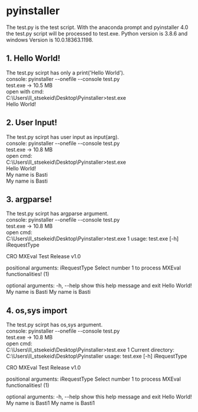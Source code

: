 # pyinstaller
The test.py is the test script.
With the anaconda prompt and pyinstaller 4.0 the test.py script will be processed to test.exe.
Python version is 3.8.6 and windows Version is 10.0.18363.1198.

## 1. Hello World!
The test.py scirpt has only a print('Hello World').  
console: pyinstaller --onefile --console test.py  
test.exe -> 10.5 MB  
open with cmd:   
C:\Users\ll_stsekeid\Desktop\Pyinstaller>test.exe   
Hello World!  

## 2. User Input!
The test.py scirpt has user input as input(arg).  
console: pyinstaller --onefile --console test.py  
test.exe -> 10.8 MB  
open cmd:  
C:\Users\ll_stsekeid\Desktop\Pyinstaller>test.exe  
Hello World!  
My name is Basti  
My name is Basti  

## 3. argparse!
The test.py scirpt has argparse argument.  
console: pyinstaller --onefile --console test.py  
test.exe -> 10.8 MB  
open cmd:  
C:\Users\ll_stsekeid\Desktop\Pyinstaller>test.exe 1
usage: test.exe [-h] iRequestType

CRO MXEval Test Release v1.0

positional arguments:
  iRequestType  Select number 1 to process MXEval
                functionalities! (1)

optional arguments:
  -h, --help    show this help message and exit
Hello World!
My name is Basti
My name is Basti

## 4. os,sys import
The test.py scirpt has os,sys argument.  
console: pyinstaller --onefile --console test.py  
test.exe -> 10.8 MB  
open cmd:  
C:\Users\ll_stsekeid\Desktop\Pyinstaller>test.exe 1
Current directory:  C:\Users\ll_stsekeid\Desktop\Pyinstaller
usage: test.exe [-h] iRequestType

CRO MXEval Test Release v1.0

positional arguments:
  iRequestType  Select number 1 to process MXEval
                functionalities! (1)

optional arguments:
  -h, --help    show this help message and exit
Hello World!
My name is Basti1
My name is Basti1

